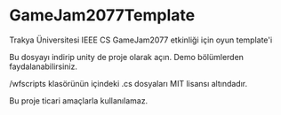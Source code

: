 # GameJam2077Template
 Trakya Üniversitesi IEEE CS GameJam2077 etkinliği için oyun template'i


Bu dosyayı indirip unity de proje olarak açın.
Demo bölümlerden faydalanabilirsiniz.

/wfscripts klasörünün içindeki .cs dosyaları MIT lisansı altındadır. 

Bu proje ticari amaçlarla kullanılamaz. 
